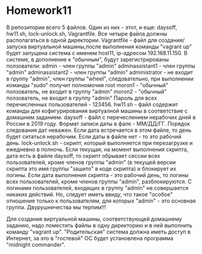 # Homework11
В репозитории всего 5 файлов. Один из них - этот, и еще: daysoff, hw11.sh, lock-unlock.sh, Vagrantfile.
Все четыре файла должны располагаться в одной директории. 
Vagrantfile - файл для создания/запуска виртуальной машины,после выполнения команды "vagrant up" будет запущена система с именем host11, ip-адресом 192.168.11.150. В системе, в дополнение к "обычным", будут зарегистрированы ползователи:
admin - член группы "admin"
adminassistant1 - член группы "admin"
adminassistant2 - член группы "admin"
administrator   - не входит в группу "admin", член группы "wheel", следовательно, при выполнении команды "sudo" получит полномочия root 
moron1 - "обычный" ползователь, не входит в группу "admin"
moron2 - "обычный" ползователь, не входит в группу "admin"
Пароль для всех перечисленных пользователей - 123456.
hw11.sh - файл содержит команды для кофигурирования виртуалной машины в соответствие с домашним заданием.
daysoff - файл с перечеслением нерабочих дней в России в 2019 году. Формат записи даты в фале - ММ/ДД/ГГ. Порядок следования дат неважен. Если дата встречается в этом файле, то день будет ситаться нерабочим. Если даты в файле нет - то это рабочий день.
lock-unlock.sh - скрипт, который выполняется при перезагрузке и ежедневно в полночь. Если текущая, на момент выполнения скрипта, дата есть в файле daysoff, то скрипт обрывает сессии всех пользователей, кроме членов группы "admin" (в текущей версии скрипта это имя группы "зашито" в коде скрипта) и блокирует их логины. Если дата выполнения скрипта - это рабочий день, то логины всех пользователей, кроме членов группы "admin", разблокируются. С логинами пользователей, входящих в группу "admin" не совершается никаких действий. Но, следует иметь ввиду, что такое "особое" отношение только к пользователям, для которых "admin" - это основная группа. Двурушничества мы терпим!!!

Для создания виртуальной машины, соответствующей домашнему заданию, надо поместить файлы в одну директорию и в ней выполнить команду "vagrant up". "Родительская" система должна иметь доступ в Интернет, за это в "гостевой" ОС будет установлена программа "midnight commander".
